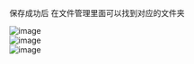 
 保存成功后 在文件管理里面可以找到对应的文件夹<br/>

![image](https://github.com/xiao-er/downloadZip/blob/master/appimg/img_1.jpg)<br/>
![image](https://github.com/xiao-er/downloadZip/blob/master/appimg/img_2.jpg)<br/>
![image](https://github.com/xiao-er/downloadZip/blob/master/appimg/img_3.jpg)<br/>